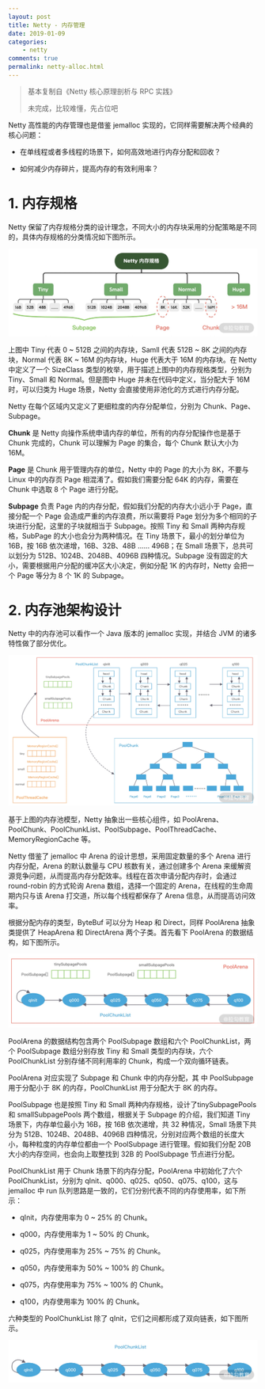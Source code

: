```yaml
---
layout: post
title: Netty - 内存管理
date: 2019-01-09
categories:
    - netty
comments: true
permalink: netty-alloc.html
---
```


> 基本复制自《Netty 核心原理剖析与 RPC 实践》
>
> 未完成，比较难懂，先占位吧

Netty 高性能的内存管理也是借鉴 jemalloc 实现的，它同样需要解决两个经典的核心问题：

- 在单线程或者多线程的场景下，如何高效地进行内存分配和回收？

- 如何减少内存碎片，提高内存的有效利用率？

# 1. 内存规格

Netty 保留了内存规格分类的设计理念，不同大小的内存块采用的分配策略是不同的，具体内存规格的分类情况如下图所示。

![](/assets/images/posts/netty-alloc/netty-alloc-10.png)

上图中 Tiny 代表 0 ~ 512B 之间的内存块，Samll 代表 512B ~ 8K 之间的内存块，Normal 代表 8K ~ 16M 的内存块，Huge 代表大于 16M 的内存块。在 Netty 中定义了一个 SizeClass 类型的枚举，用于描述上图中的内存规格类型，分别为 Tiny、Small 和 Normal。但是图中 Huge 并未在代码中定义，当分配大于 16M 时，可以归类为 Huge 场景，Netty 会直接使用非池化的方式进行内存分配。

Netty 在每个区域内又定义了更细粒度的内存分配单位，分别为 Chunk、Page、Subpage。

**Chunk** 是 Netty 向操作系统申请内存的单位，所有的内存分配操作也是基于 Chunk 完成的，Chunk 可以理解为 Page 的集合，每个 Chunk 默认大小为 16M。

**Page** 是 Chunk 用于管理内存的单位，Netty 中的 Page 的大小为 8K，不要与 Linux 中的内存页 Page 相混淆了。假如我们需要分配 64K 的内存，需要在 Chunk 中选取 8 个 Page 进行分配。

**Subpage** 负责 Page 内的内存分配，假如我们分配的内存大小远小于 Page，直接分配一个 Page 会造成严重的内存浪费，所以需要将 Page 划分为多个相同的子块进行分配，这里的子块就相当于 Subpage。按照 Tiny 和 Small 两种内存规格，SubPage 的大小也会分为两种情况。在 Tiny 场景下，最小的划分单位为 16B，按 16B 依次递增，16B、32B、48B ...... 496B；在 Small 场景下，总共可以划分为 512B、1024B、2048B、4096B 四种情况。Subpage 没有固定的大小，需要根据用户分配的缓冲区大小决定，例如分配 1K 的内存时，Netty 会把一个 Page 等分为 8 个 1K 的 Subpage。

# 2. 内存池架构设计

Netty 中的内存池可以看作一个 Java 版本的 jemalloc 实现，并结合 JVM 的诸多特性做了部分优化。

![](/assets/images/posts/netty-alloc/netty-alloc-11.png)

基于上图的内存池模型，Netty 抽象出一些核心组件，如 PoolArena、PoolChunk、PoolChunkList、PoolSubpage、PoolThreadCache、MemoryRegionCache 等。

Netty 借鉴了 jemalloc 中 Arena 的设计思想，采用固定数量的多个 Arena 进行内存分配，Arena 的默认数量与 CPU 核数有关，通过创建多个 Arena 来缓解资源竞争问题，从而提高内存分配效率。线程在首次申请分配内存时，会通过 round-robin 的方式轮询 Arena 数组，选择一个固定的 Arena，在线程的生命周期内只与该 Arena 打交道，所以每个线程都保存了 Arena 信息，从而提高访问效率。

根据分配内存的类型，ByteBuf 可以分为 Heap 和 Direct，同样 PoolArena 抽象类提供了  HeapArena 和 DirectArena 两个子类。首先看下 PoolArena 的数据结构，如下图所示。

![](/assets/images/posts/netty-alloc/netty-alloc-12.png)

PoolArena 的数据结构包含两个 PoolSubpage 数组和六个 PoolChunkList，两个 PoolSubpage 数组分别存放 Tiny 和 Small 类型的内存块，六个 PoolChunkList 分别存储不同利用率的 Chunk，构成一个双向循环链表。

PoolArena 对应实现了 Subpage 和 Chunk 中的内存分配，其 中 PoolSubpage 用于分配小于 8K 的内存，PoolChunkList 用于分配大于 8K 的内存。

PoolSubpage 也是按照 Tiny 和 Small 两种内存规格，设计了tinySubpagePools 和 smallSubpagePools 两个数组，根据关于 Subpage 的介绍，我们知道 Tiny 场景下，内存单位最小为 16B，按 16B 依次递增，共 32 种情况，Small 场景下共分为 512B、1024B、2048B、4096B 四种情况，分别对应两个数组的长度大小，每种粒度的内存单位都由一个 PoolSubpage 进行管理。假如我们分配 20B 大小的内存空间，也会向上取整找到 32B 的 PoolSubpage 节点进行分配。

PoolChunkList 用于 Chunk 场景下的内存分配，PoolArena 中初始化了六个 PoolChunkList，分别为 qInit、q000、q025、q050、q075、q100，这与 jemalloc 中 run 队列思路是一致的，它们分别代表不同的内存使用率，如下所示：

- qInit，内存使用率为 0 ~ 25% 的 Chunk。

- q000，内存使用率为 1 ~ 50% 的 Chunk。

- q025，内存使用率为 25% ~ 75% 的 Chunk。

- q050，内存使用率为 50% ~ 100% 的 Chunk。

- q075，内存使用率为 75% ~ 100% 的 Chunk。

- q100，内存使用率为 100% 的 Chunk。

六种类型的 PoolChunkList 除了 qInit，它们之间都形成了双向链表，如下图所示。

![](/assets/images/posts/netty-alloc/netty-alloc-13.png)